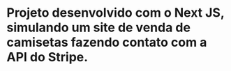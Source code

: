 ﻿# Projeto desenvolvido com o Next JS, simulando um site de venda de camisetas fazendo contato com a API do Stripe.
